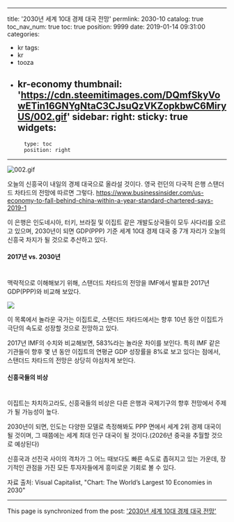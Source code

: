 
---
title: '2030년 세계 10대 경제 대국 전망'
permlink: 2030-10
catalog: true
toc_nav_num: true
toc: true
position: 9999
date: 2019-01-14 09:31:00
categories:
- kr
tags:
- kr
- tooza
- kr-economy
thumbnail: 'https://cdn.steemitimages.com/DQmfSkyVowETin16GNYgNtaC3CJsuQzVKZopkbwC6MiryUS/002.gif'
sidebar:
    right:
        sticky: true
widgets:
    -
        type: toc
        position: right
---


![002.gif](https://cdn.steemitimages.com/DQmfSkyVowETin16GNYgNtaC3CJsuQzVKZopkbwC6MiryUS/002.gif)


오늘의 신흥국이 내일의 경제 대국으로 올라설 것이다. 영국 런던의 다국적 은행 스탠더드 차타드의 전망에 따르면 그렇다.
https://www.businessinsider.com/us-economy-to-fall-behind-china-within-a-year-standard-chartered-says-2019-1

이 은행은 인도네시아, 터키, 브라질 및 이집트 같은 개발도상국들이 모두 사다리를 오르고 있으며, 2030년이 되면 GDP(PPP) 기준 세계 10대 경제 대국 중 7개 자리가 오늘의 신흥국 차지가 될 것으로 추산하고 있다.

#### 2017년 vs. 2030년
#
맥락적으로 이해해보기 위해, 스탠더드 차타드의 전망을 IMF에서 발표한 2017년 GDP(PPP)와 비교해 보았다.

![](https://cdn.steemitimages.com/DQmQkv5nqP6HW86heznEQUaL3mveDzuCfeW9WjoXdJd1WsZ/image.png)


이 목록에서 놀라운 국가는 이집트로, 스탠더드 차타드에서는 향후 10년 동안 이집트가 극단의 속도로 성장할 것으로 전망하고 있다.

​2017년 IMF의 수치와 비교해보면, 583%라는 놀라운 차이를 보인다. 특히 IMF 같은 기관들이 향후 몇 년 동안 이집트의 연평균 GDP 성장률을 8%로 보고 있다는 점에서, 스탠더드 차타드의 전망은 상당히 야심차게 보인다.

#### 신흥국들의 비상
#
​이집트는 차치하고라도, 신흥국들의 비상은 다른 은행과 국제기구의 향후 전망에서 주제가 될 가능성이 높다.

​2030년이 되면, 인도는 다양한 모델로 측정해봐도 PPP 면에서 세계 2위 경제 대국이 될 것이며, 그 때쯤에는 세계 최대 인구 대국이 될 것이다.(2026년 중국을 추월할 것으로 예상된다)

​신흥국과 선진국 사이의 격차가 그 어느 때보다도 빠른 속도로 좁혀지고 있는 가운데, 장기적인 관점을 가진 모든 투자자들에게 흥미로운 기회로 볼 수 있다.

자료 출처: Visual Capitalist, "Chart: The World’s Largest 10 Economies in 2030"

- - -

This page is synchronized from the post: ['2030년 세계 10대 경제 대국 전망'](https://steemit.com/@pius.pius/2030-10)
